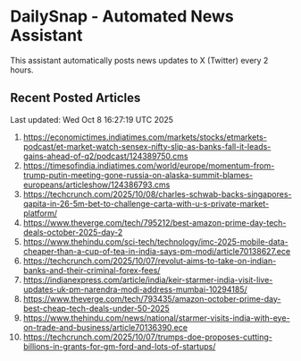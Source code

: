 # DailySnap - Automated News Assistant

This assistant automatically posts news updates to X (Twitter) every 2 hours.

## Recent Posted Articles

Last updated: Wed Oct  8 16:27:19 UTC 2025

1. https://economictimes.indiatimes.com/markets/stocks/etmarkets-podcast/et-market-watch-sensex-nifty-slip-as-banks-fall-it-leads-gains-ahead-of-q2/podcast/124389750.cms
2. https://timesofindia.indiatimes.com/world/europe/momentum-from-trump-putin-meeting-gone-russia-on-alaska-summit-blames-europeans/articleshow/124386793.cms
3. https://techcrunch.com/2025/10/08/charles-schwab-backs-singapores-qapita-in-26-5m-bet-to-challenge-carta-with-u-s-private-market-platform/
4. https://www.theverge.com/tech/795212/best-amazon-prime-day-tech-deals-october-2025-day-2
5. https://www.thehindu.com/sci-tech/technology/imc-2025-mobile-data-cheaper-than-a-cup-of-tea-in-india-says-pm-modi/article70138627.ece
6. https://techcrunch.com/2025/10/07/revolut-aims-to-take-on-indian-banks-and-their-criminal-forex-fees/
7. https://indianexpress.com/article/india/keir-starmer-india-visit-live-updates-uk-pm-narendra-modi-address-mumbai-10294185/
8. https://www.theverge.com/tech/793435/amazon-october-prime-day-best-cheap-tech-deals-under-50-2025
9. https://www.thehindu.com/news/national/starmer-visits-india-with-eye-on-trade-and-business/article70136390.ece
10. https://techcrunch.com/2025/10/07/trumps-doe-proposes-cutting-billions-in-grants-for-gm-ford-and-lots-of-startups/
